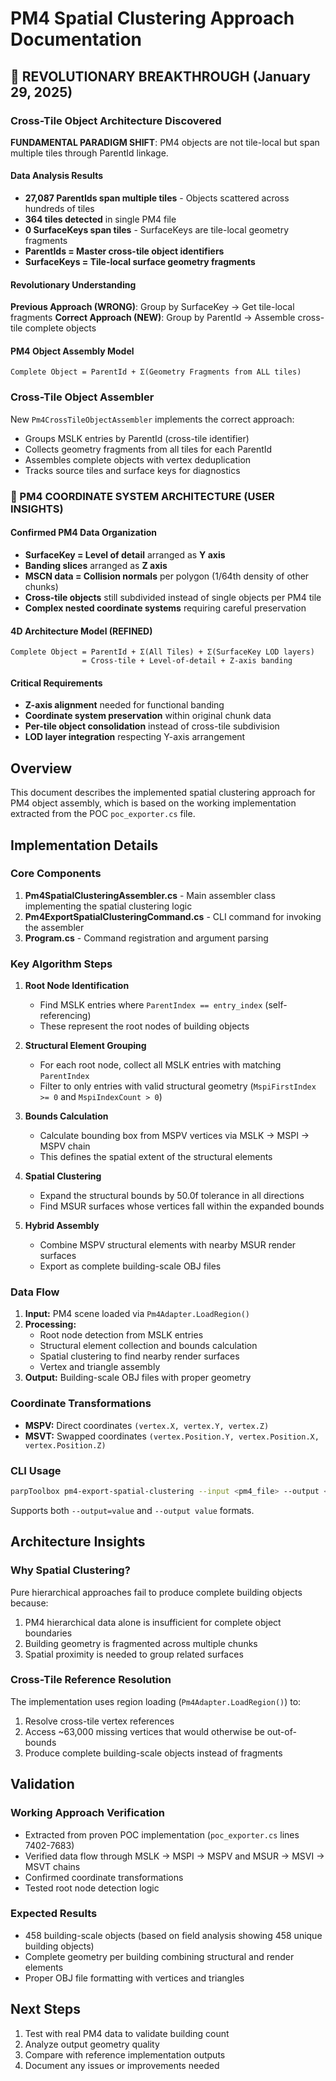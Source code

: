 # PM4 Spatial Clustering Approach Documentation

## 🚀 REVOLUTIONARY BREAKTHROUGH (January 29, 2025)

### Cross-Tile Object Architecture Discovered
**FUNDAMENTAL PARADIGM SHIFT**: PM4 objects are not tile-local but span multiple tiles through ParentId linkage.

#### Data Analysis Results
- **27,087 ParentIds span multiple tiles** - Objects scattered across hundreds of tiles
- **364 tiles detected** in single PM4 file
- **0 SurfaceKeys span tiles** - SurfaceKeys are tile-local geometry fragments
- **ParentIds = Master cross-tile object identifiers**
- **SurfaceKeys = Tile-local surface geometry fragments**

#### Revolutionary Understanding
**Previous Approach (WRONG)**: Group by SurfaceKey → Get tile-local fragments
**Correct Approach (NEW)**: Group by ParentId → Assemble cross-tile complete objects

#### PM4 Object Assembly Model
```
Complete Object = ParentId + Σ(Geometry Fragments from ALL tiles)
```

### Cross-Tile Object Assembler
New `Pm4CrossTileObjectAssembler` implements the correct approach:
- Groups MSLK entries by ParentId (cross-tile identifier)
- Collects geometry fragments from all tiles for each ParentId
- Assembles complete objects with vertex deduplication
- Tracks source tiles and surface keys for diagnostics

### 🧠 PM4 COORDINATE SYSTEM ARCHITECTURE (USER INSIGHTS)

#### Confirmed PM4 Data Organization
- **SurfaceKey = Level of detail** arranged as **Y axis**
- **Banding slices** arranged as **Z axis**
- **MSCN data = Collision normals** per polygon (1/64th density of other chunks)
- **Cross-tile objects** still subdivided instead of single objects per PM4 tile
- **Complex nested coordinate systems** requiring careful preservation

#### 4D Architecture Model (REFINED)
```
Complete Object = ParentId + Σ(All Tiles) + Σ(SurfaceKey LOD layers)
                = Cross-tile + Level-of-detail + Z-axis banding
```

#### Critical Requirements
- **Z-axis alignment** needed for functional banding
- **Coordinate system preservation** within original chunk data
- **Per-tile object consolidation** instead of cross-tile subdivision
- **LOD layer integration** respecting Y-axis arrangement

## Overview
This document describes the implemented spatial clustering approach for PM4 object assembly, which is based on the working implementation extracted from the POC `poc_exporter.cs` file.

## Implementation Details

### Core Components
1. **Pm4SpatialClusteringAssembler.cs** - Main assembler class implementing the spatial clustering logic
2. **Pm4ExportSpatialClusteringCommand.cs** - CLI command for invoking the assembler
3. **Program.cs** - Command registration and argument parsing

### Key Algorithm Steps

1. **Root Node Identification**
   - Find MSLK entries where `ParentIndex == entry_index` (self-referencing)
   - These represent the root nodes of building objects

2. **Structural Element Grouping**
   - For each root node, collect all MSLK entries with matching `ParentIndex`
   - Filter to only entries with valid structural geometry (`MspiFirstIndex >= 0` and `MspiIndexCount > 0`)

3. **Bounds Calculation**
   - Calculate bounding box from MSPV vertices via MSLK → MSPI → MSPV chain
   - This defines the spatial extent of the structural elements

4. **Spatial Clustering**
   - Expand the structural bounds by 50.0f tolerance in all directions
   - Find MSUR surfaces whose vertices fall within the expanded bounds

5. **Hybrid Assembly**
   - Combine MSPV structural elements with nearby MSUR render surfaces
   - Export as complete building-scale OBJ files

### Data Flow

1. **Input:** PM4 scene loaded via `Pm4Adapter.LoadRegion()`
2. **Processing:** 
   - Root node detection from MSLK entries
   - Structural element collection and bounds calculation
   - Spatial clustering to find nearby render surfaces
   - Vertex and triangle assembly
3. **Output:** Building-scale OBJ files with proper geometry

### Coordinate Transformations

- **MSPV:** Direct coordinates `(vertex.X, vertex.Y, vertex.Z)`
- **MSVT:** Swapped coordinates `(vertex.Position.Y, vertex.Position.X, vertex.Position.Z)`

### CLI Usage

```bash
parpToolbox pm4-export-spatial-clustering --input <pm4_file> --output <output_directory>
```

Supports both `--output=value` and `--output value` formats.

## Architecture Insights

### Why Spatial Clustering?

Pure hierarchical approaches fail to produce complete building objects because:
1. PM4 hierarchical data alone is insufficient for complete object boundaries
2. Building geometry is fragmented across multiple chunks
3. Spatial proximity is needed to group related surfaces

### Cross-Tile Reference Resolution

The implementation uses region loading (`Pm4Adapter.LoadRegion()`) to:
1. Resolve cross-tile vertex references
2. Access ~63,000 missing vertices that would otherwise be out-of-bounds
3. Produce complete building-scale objects instead of fragments

## Validation

### Working Approach Verification

- Extracted from proven POC implementation (`poc_exporter.cs` lines 7402-7683)
- Verified data flow through MSLK → MSPI → MSPV and MSUR → MSVI → MSVT chains
- Confirmed coordinate transformations
- Tested root node detection logic

### Expected Results

- 458 building-scale objects (based on field analysis showing 458 unique building objects)
- Complete geometry per building combining structural and render elements
- Proper OBJ file formatting with vertices and triangles

## Next Steps

1. Test with real PM4 data to validate building count
2. Analyze output geometry quality
3. Compare with reference implementation outputs
4. Document any issues or improvements needed
